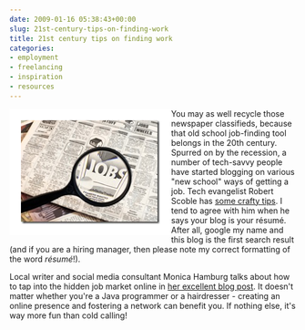 ```yaml
---
date: 2009-01-16 05:38:43+00:00
slug: 21st-century-tips-on-finding-work
title: 21st century tips on finding work
categories:
- employment
- freelancing
- inspiration
- resources
---
```


<img align="left" style="border:20px solid white" src="/images/JobSearchNewspaper1.jpg">

You may as well recycle those newspaper classifieds, because that old school job-finding tool belongs in the 20th century. Spurred on by the recession, a number of tech-savvy people have started blogging on various "new school" ways of getting a job. Tech evangelist Robert Scoble has [some crafty tips](http://scobleizer.com/2009/01/12/if-you-are-laid-off-heres-how-to-socially-network/). I tend to agree with him when he says your blog is your résumé. After all, google my name and this blog is the first search result (and if you are a hiring manager, then please note my correct formatting of the word _résumé_!). 

Local writer and social media consultant Monica Hamburg talks about how to tap into the hidden job market online in [her excellent blog post](http://monicahamburg.wordpress.com/2009/01/13/job-search-new-school/). It doesn't matter whether you're a Java programmer or a hairdresser - creating an online presence and fostering a network can benefit you. If nothing else, it's way more fun than cold calling!
